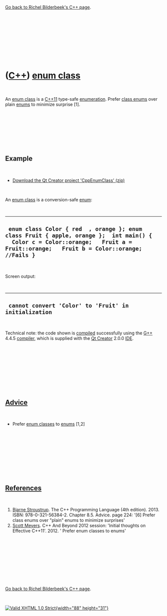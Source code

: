 

[Go back to Richel Bilderbeek's C++ page](Cpp.htm).

 

 

 

 

 

([C++](Cpp.htm)) [enum class](CppEnumClass.htm)
===============================================

 

An [enum class](CppEnumClass.htm) is a [C++11](Cpp11.htm) type-safe
[enumeration](CppEnum.htm). Prefer [class enums](CppEnumClass.htm) over
plain [enums](CppEnum.htm) to minimize surprise \[1\].

 

 

 

 

Example
-------

 

-   [Download the Qt Creator project
    'CppEnumClass' (zip)](CppEnumClass.zip)

 

An [enum class](CppEnumClass.htm) is a conversion-safe
[enum](CppEnum.htm):

 

  -------------------------------------------------------------------------------------------------------------------------------------------------------------------------------------
  ` enum class Color { red  , orange }; enum class Fruit { apple, orange };  int main() {   Color c = Color::orange;   Fruit a = Fruit::orange;   Fruit b = Color::orange; //Fails }`
  -------------------------------------------------------------------------------------------------------------------------------------------------------------------------------------

 

Screen output:

 

  --------------------------------------------------------
  ` cannot convert 'Color' to 'Fruit' in initialization`
  --------------------------------------------------------

 

Technical note: the code shown is [compiled](CppCompile.htm)
successfully using the [G++](CppGpp.htm) 4.4.5
[compiler](CppCompiler.htm), which is supplied with the [Qt
Creator](CppQtCreator.htm) 2.0.0 [IDE](CppIde.htm).

 

 

 

 

 

[Advice](CppAdvice.htm)
-----------------------

 

-   Prefer [enum classes](CppEnumClass.htm) to [enums](CppEnum.htm)
    \[1,2\]

 

 

 

 

 

[References](CppReferences.htm)
-------------------------------

 

1.  [Bjarne Stroustrup](CppBjarneStroustrup.htm). The C++ Programming
    Language (4th edition). 2013. ISBN: 978-0-321-56384-2. Chapter 8.5.
    Advice. page 224: '\[6\] Prefer class enums over "plain" enums to
    minimize surprises'
2.  [Scott Meyers](CppScottMeyers.htm). C++ And Beyond 2012 session:
    'Initial thoughts on Effective C++11'. 2012. ' Prefer enum classes
    to enums'

 

 

 

 

 

[Go back to Richel Bilderbeek's C++ page](Cpp.htm).



 

[![Valid XHTML 1.0 Strict](valid-xhtml10.png){width="88"
height="31"}](http://validator.w3.org/check?uri=referer)
